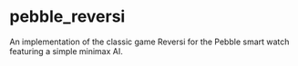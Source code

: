 # pebble_reversi
An implementation of the classic game Reversi for the Pebble smart watch featuring a simple minimax AI.
